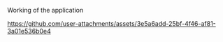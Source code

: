 Working of the application

https://github.com/user-attachments/assets/3e5a6add-25bf-4f46-af81-3a01e536b0e4

